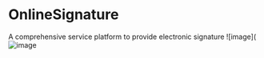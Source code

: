 # OnlineSignature
A comprehensive service platform to provide electronic signature
![image](![image](https://github.com/ButBueatiful/dotvim/raw/master/screenshots/vim-screenshot.jpg)

